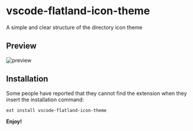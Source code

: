 # vscode-flatland-icon-theme
A simple and clear structure of the directory icon theme



## Preview
![preview](https://github.com/gebilaoxiong/vscode-flatland-icon-theme/blob/master/images/preview.png?raw=true)

## Installation

Some people have reported that they cannot find the extension when they insert the installation command:

```
ext install vscode-flatland-icon-theme
```


**Enjoy!**
